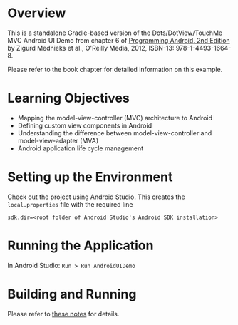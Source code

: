 # Overview

This is a standalone Gradle-based version of the Dots/DotView/TouchMe MVC Android UI Demo from
chapter 6 of
[Programming Android, 2nd Edition](http://proquestcombo.safaribooksonline.com/book/programming/android/9781449332921)
by Zigurd Mednieks et al., O'Reilly Media, 2012, ISBN-13: 978-1-4493-1664-8.

Please refer to the book chapter for detailed information on this example.

# Learning Objectives

* Mapping the model-view-controller (MVC) architecture to Android
* Defining custom view components in Android
* Understanding the difference between model-view-controller and model-view-adapter (MVA)
* Android application life cycle management

# Setting up the Environment

Check out the project using Android Studio. This creates the `local.properties` file
with the required line

    sdk.dir=<root folder of Android Studio's Android SDK installation>

# Running the Application

In Android Studio: `Run > Run AndroidUIDemo`

# Building and Running

Please refer to [these notes](http://lucoodevcourse.bitbucket.org/notes/scalaandroiddev.html) for details.
